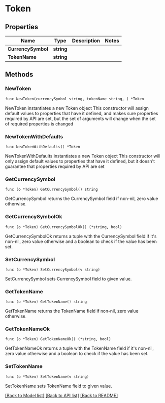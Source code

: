 # Token

## Properties

Name | Type | Description | Notes
------------ | ------------- | ------------- | -------------
**CurrencySymbol** | **string** |  | 
**TokenName** | **string** |  | 

## Methods

### NewToken

`func NewToken(currencySymbol string, tokenName string, ) *Token`

NewToken instantiates a new Token object
This constructor will assign default values to properties that have it defined,
and makes sure properties required by API are set, but the set of arguments
will change when the set of required properties is changed

### NewTokenWithDefaults

`func NewTokenWithDefaults() *Token`

NewTokenWithDefaults instantiates a new Token object
This constructor will only assign default values to properties that have it defined,
but it doesn't guarantee that properties required by API are set

### GetCurrencySymbol

`func (o *Token) GetCurrencySymbol() string`

GetCurrencySymbol returns the CurrencySymbol field if non-nil, zero value otherwise.

### GetCurrencySymbolOk

`func (o *Token) GetCurrencySymbolOk() (*string, bool)`

GetCurrencySymbolOk returns a tuple with the CurrencySymbol field if it's non-nil, zero value otherwise
and a boolean to check if the value has been set.

### SetCurrencySymbol

`func (o *Token) SetCurrencySymbol(v string)`

SetCurrencySymbol sets CurrencySymbol field to given value.


### GetTokenName

`func (o *Token) GetTokenName() string`

GetTokenName returns the TokenName field if non-nil, zero value otherwise.

### GetTokenNameOk

`func (o *Token) GetTokenNameOk() (*string, bool)`

GetTokenNameOk returns a tuple with the TokenName field if it's non-nil, zero value otherwise
and a boolean to check if the value has been set.

### SetTokenName

`func (o *Token) SetTokenName(v string)`

SetTokenName sets TokenName field to given value.



[[Back to Model list]](../README.md#documentation-for-models) [[Back to API list]](../README.md#documentation-for-api-endpoints) [[Back to README]](../README.md)


